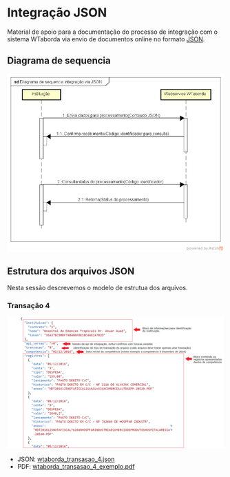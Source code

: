 # Integração JSON

Material de apoio para a documentação do processo de integração com o sistema WTaborda via envio de documentos online no formato [JSON](https://pt.wikipedia.org/wiki/JSON).

## Diagrama de sequencia

![Diagrama de sequencia](./conteudo/v0/uml/diagrama_sequencia.png)

## Estrutura dos arquivos JSON

Nesta sessão descrevemos o modelo de estrutua dos arquivos.

### Transação 4

![Manual modelo](./conteudo/v0/wtaborda_transasao_4_manual.png)  

* JSON: [wtaborda_transasao_4.json](./conteudo/v0/wtaborda_transasao_4.json)  
* PDF: [wtaborda_transasao_4_exemplo.pdf](./conteudo/v0/wtaborda_transasao_4_exemplo.pdf)  
